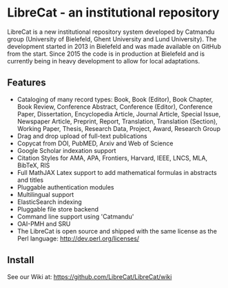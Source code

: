 # LibreCat - an institutional repository

LibreCat is a new institutional repository system developed by Catmandu group
(University of Bielefeld, Ghent University and Lund University).
The development started in 2013 in Bielefeld and was made available on GitHub
from the start. Since 2015 the code is in production at Bielefeld and is currently
being in heavy development to allow for local adaptations.

## Features

* Cataloging of many record types: Book, Book (Editor), Book Chapter, Book Review,
Conference Abstract, Conference (Editor), Conference Paper, Dissertation,
Encyclopedia Article, Journal Article, Special Issue, Newspaper Article, Preprint,
Report, Translation, Translation (Section), Working Paper, Thesis, Research Data,
Project, Award, Research Group
* Drag and drop upload of full-text publications
* Copycat from DOI, PubMED, Arxiv and Web of Science
* Google Scholar indexation support
* Citation Styles for  AMA, APA, Frontiers, Harvard, IEEE, LNCS, MLA, BibTeX, RIS
* Full MathJAX Latex support to add mathematical formulas in abstracts and titles
* Pluggable authentication modules
* Multilingual support
* ElasticSearch indexing
* Pluggable file store backend
* Command line support using 'Catmandu'
* OAI-PMH and SRU
* The LibreCat is open source and shipped with the same license as the Perl language: http://dev.perl.org/licenses/ 

## Install

See our Wiki at: https://github.com/LibreCat/LibreCat/wiki
